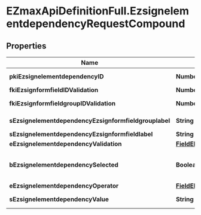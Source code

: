 # EZmaxApiDefinitionFull.EzsignelementdependencyRequestCompound

## Properties

Name | Type | Description | Notes
------------ | ------------- | ------------- | -------------
**pkiEzsignelementdependencyID** | **Number** | The unique ID of the Ezsignelementdependency | [optional] 
**fkiEzsignformfieldIDValidation** | **Number** | The unique ID of the Ezsignformfield | [optional] 
**fkiEzsignformfieldgroupIDValidation** | **Number** | The unique ID of the Ezsignformfieldgroup | [optional] 
**sEzsignelementdependencyEzsignformfieldgrouplabel** | **String** | The Label for the Ezsignformfieldgroup | [optional] 
**sEzsignelementdependencyEzsignformfieldlabel** | **String** | The Label for the Ezsignformfield | [optional] 
**eEzsignelementdependencyValidation** | [**FieldEEzsignelementdependencyValidation**](FieldEEzsignelementdependencyValidation.md) |  | 
**bEzsignelementdependencySelected** | **Boolean** | Whether if it&#39;s selected or not when using eEzsignelementdependencyValidation &#x3D; Selected | [optional] 
**eEzsignelementdependencyOperator** | [**FieldEEzsignelementdependencyOperator**](FieldEEzsignelementdependencyOperator.md) |  | [optional] 
**sEzsignelementdependencyValue** | **String** | The value of the Ezsignelementdependency | [optional] 


